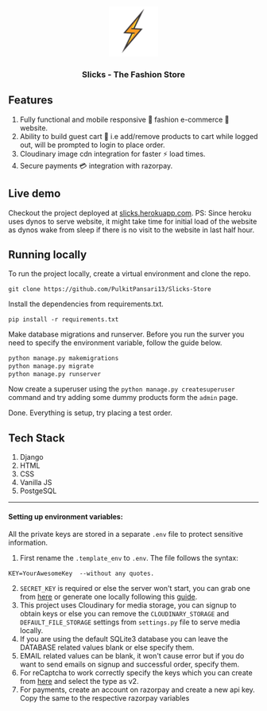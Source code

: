<br>
<p align="center">
  <img src="https://github.com/PulkitPansari13/Slicks-Store/blob/main/static/img/logo_sm.png" alt="Logo" height = "100"/>
  <h3 align="center">Slicks - The Fashion Store</h3>
</p>

## Features 
1. Fully functional and mobile responsive 📱 fashion e-commerce 🤳 website.
2. Ability to build guest cart 🛒 i.e add/remove products to cart while logged out, will be prompted to login to place order.
3. Cloudinary image cdn integration for faster ⚡ load times.
4. Secure payments 💳 integration with razorpay.

## Live demo
Checkout the project deployed at [slicks.herokuapp.com](https://slicks.herokuapp.com/).
PS: Since heroku uses dynos to serve website, it might take time for initial load of the website as dynos wake from sleep if there is no visit to the website in last half hour.

## Running locally
To run the project locally, create a virtual environment and clone the repo.
```
git clone https://github.com/PulkitPansari13/Slicks-Store
```

Install the dependencies from requirements.txt.
```
pip install -r requirements.txt
```

Make database migrations and runserver. Before you run the surver you need to specify the environment variable, follow the guide below. 
```
python manage.py makemigrations
python manage.py migrate
python manage.py runserver
``` 
Now create a superuser using the `python manage.py createsuperuser` command and try adding some dummy products form the `admin` page.

Done. Everything is setup, try placing a test order. 

## Tech Stack
1. Django
2. HTML
3. CSS
4. Vanilla JS
5. PostgeSQL

---
#### Setting up environment variables:
All the private keys are stored in a separate `.env` file to protect sensitive information.
1. First rename the `.template_env` to `.env`. The file follows the syntax:
``` 
KEY=YourAwesomeKey  --without any quotes.
```
2. `SECRET_KEY` is required or else the server won't start, you can grab one from [here](https://djecrety.ir/) or generate one locally following this [guide](https://humberto.io/blog/tldr-generate-django-secret-key/).
3. This project uses Cloudinary for media storage, you can signup to obtain keys or else you can remove the `CLOUDINARY_STORAGE` and `DEFAULT_FILE_STORAGE` settings from `settings.py` file to serve media locally.
4. If you are using the default SQLite3 database you can leave the DATABASE related values blank or else specify them.
5. EMAIL related values can be blank, it won't cause error but if you do want to send emails on signup and successful order, specify them.
6. For reCaptcha to work correctly specify the keys which you can create from [here](https://www.google.com/recaptcha/admin/create) and select the type as v2.
7. For payments, create an account on razorpay and create a new api key. Copy the same to the respective razorpay variables